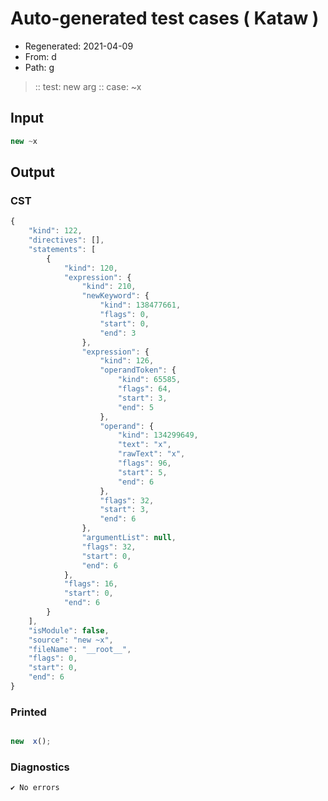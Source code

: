 # Auto-generated test cases ( Kataw )
- Regenerated: 2021-04-09
- From: d
- Path: g
> :: test: new arg
> :: case: ~x
## Input

`````js
new ~x
`````

## Output

### CST

```javascript
{
    "kind": 122,
    "directives": [],
    "statements": [
        {
            "kind": 120,
            "expression": {
                "kind": 210,
                "newKeyword": {
                    "kind": 138477661,
                    "flags": 0,
                    "start": 0,
                    "end": 3
                },
                "expression": {
                    "kind": 126,
                    "operandToken": {
                        "kind": 65585,
                        "flags": 64,
                        "start": 3,
                        "end": 5
                    },
                    "operand": {
                        "kind": 134299649,
                        "text": "x",
                        "rawText": "x",
                        "flags": 96,
                        "start": 5,
                        "end": 6
                    },
                    "flags": 32,
                    "start": 3,
                    "end": 6
                },
                "argumentList": null,
                "flags": 32,
                "start": 0,
                "end": 6
            },
            "flags": 16,
            "start": 0,
            "end": 6
        }
    ],
    "isModule": false,
    "source": "new ~x",
    "fileName": "__root__",
    "flags": 0,
    "start": 0,
    "end": 6
}
```

### Printed

```javascript

new  x();
```

### Diagnostics

```javascript
✔ No errors
```

